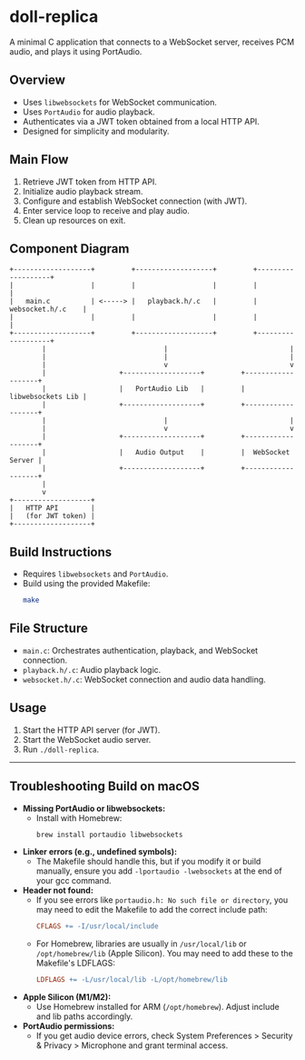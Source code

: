 # doll-replica

A minimal C application that connects to a WebSocket server, receives PCM audio, and plays it using PortAudio.

## Overview
- Uses `libwebsockets` for WebSocket communication.
- Uses `PortAudio` for audio playback.
- Authenticates via a JWT token obtained from a local HTTP API.
- Designed for simplicity and modularity.

## Main Flow
1. Retrieve JWT token from HTTP API.
2. Initialize audio playback stream.
3. Configure and establish WebSocket connection (with JWT).
4. Enter service loop to receive and play audio.
5. Clean up resources on exit.

## Component Diagram

```
+-------------------+         +-------------------+         +-------------------+
|                   |         |                   |         |                   |
|   main.c          | <-----> |   playback.h/.c   |         | websocket.h/.c    |
|                   |         |                   |         |                   |
+-------------------+         +-------------------+         +-------------------+
        |                             |                              |
        |                             |                              |
        |                             v                              v
        |                  +-------------------+         +-------------------+
        |                  |   PortAudio Lib   |         | libwebsockets Lib |
        |                  +-------------------+         +-------------------+
        |                             |                              |
        |                             v                              v
        |                  +-------------------+         +-------------------+
        |                  |   Audio Output    |         |  WebSocket Server |
        |                  +-------------------+         +-------------------+
        |
        v
+-------------------+
|   HTTP API        |
|   (for JWT token) |
+-------------------+
```

## Build Instructions

- Requires `libwebsockets` and `PortAudio`.
- Build using the provided Makefile:
  ```sh
  make
  ```

## File Structure
- `main.c`: Orchestrates authentication, playback, and WebSocket connection.
- `playback.h/.c`: Audio playback logic.
- `websocket.h/.c`: WebSocket connection and audio data handling.

## Usage
1. Start the HTTP API server (for JWT).
2. Start the WebSocket audio server.
3. Run `./doll-replica`.

---

## Troubleshooting Build on macOS

- **Missing PortAudio or libwebsockets:**
  - Install with Homebrew:
    ```sh
    brew install portaudio libwebsockets
    ```
- **Linker errors (e.g., undefined symbols):**
  - The Makefile should handle this, but if you modify it or build manually, ensure you add `-lportaudio -lwebsockets` at the end of your gcc command.
- **Header not found:**
  - If you see errors like `portaudio.h: No such file or directory`, you may need to edit the Makefile to add the correct include path:
    ```makefile
    CFLAGS += -I/usr/local/include
    ```
  - For Homebrew, libraries are usually in `/usr/local/lib` or `/opt/homebrew/lib` (Apple Silicon). You may need to add these to the Makefile's LDFLAGS:
    ```makefile
    LDFLAGS += -L/usr/local/lib -L/opt/homebrew/lib
    ```
- **Apple Silicon (M1/M2):**
  - Use Homebrew installed for ARM (`/opt/homebrew`). Adjust include and lib paths accordingly.
- **PortAudio permissions:**
  - If you get audio device errors, check System Preferences > Security & Privacy > Microphone and grant terminal access.
